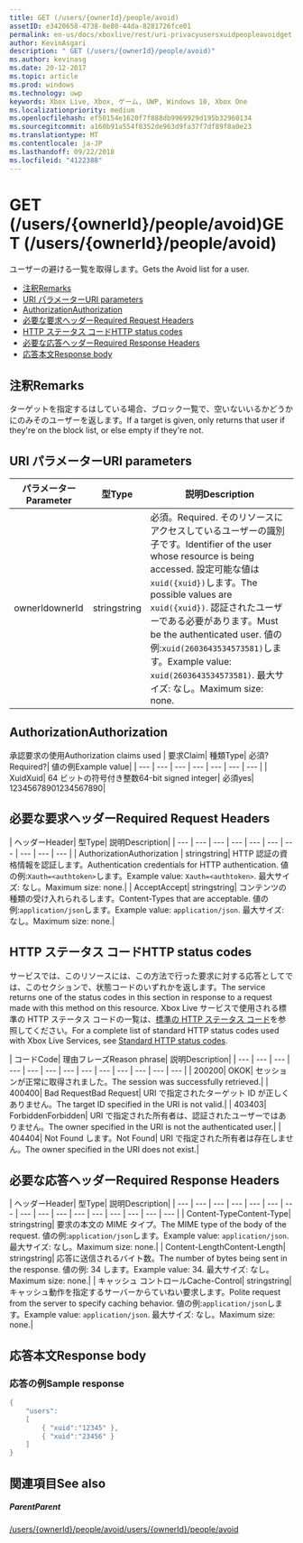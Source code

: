 ```yaml
---
title: GET (/users/{ownerId}/people/avoid)
assetID: e3420658-4738-8e80-44da-8281726fce01
permalink: en-us/docs/xboxlive/rest/uri-privacyusersxuidpeopleavoidget.html
author: KevinAsgari
description: " GET (/users/{ownerId}/people/avoid)"
ms.author: kevinasg
ms.date: 20-12-2017
ms.topic: article
ms.prod: windows
ms.technology: uwp
keywords: Xbox Live, Xbox, ゲーム, UWP, Windows 10, Xbox One
ms.localizationpriority: medium
ms.openlocfilehash: ef50154e1620f7f888db9969929d195b32960134
ms.sourcegitcommit: a160b91a554f8352de963d9fa37f7df89f8a0e23
ms.translationtype: MT
ms.contentlocale: ja-JP
ms.lasthandoff: 09/22/2018
ms.locfileid: "4122388"
---
```

# <a name="get-usersowneridpeopleavoid"></a><span data-ttu-id="75651-104">GET (/users/{ownerId}/people/avoid)</span><span class="sxs-lookup"><span data-stu-id="75651-104">GET (/users/{ownerId}/people/avoid)</span></span>
<span data-ttu-id="75651-105">ユーザーの避ける一覧を取得します。</span><span class="sxs-lookup"><span data-stu-id="75651-105">Gets the Avoid list for a user.</span></span>

  * [<span data-ttu-id="75651-106">注釈</span><span class="sxs-lookup"><span data-stu-id="75651-106">Remarks</span></span>](#ID4EQ)
  * [<span data-ttu-id="75651-107">URI パラメーター</span><span class="sxs-lookup"><span data-stu-id="75651-107">URI parameters</span></span>](#ID4EZ)
  * [<span data-ttu-id="75651-108">Authorization</span><span class="sxs-lookup"><span data-stu-id="75651-108">Authorization</span></span>](#ID4EEB)
  * [<span data-ttu-id="75651-109">必要な要求ヘッダー</span><span class="sxs-lookup"><span data-stu-id="75651-109">Required Request Headers</span></span>](#ID4EJC)
  * [<span data-ttu-id="75651-110">HTTP ステータス コード</span><span class="sxs-lookup"><span data-stu-id="75651-110">HTTP status codes</span></span>](#ID4EYD)
  * [<span data-ttu-id="75651-111">必要な応答ヘッダー</span><span class="sxs-lookup"><span data-stu-id="75651-111">Required Response Headers</span></span>](#ID4E1F)
  * [<span data-ttu-id="75651-112">応答本文</span><span class="sxs-lookup"><span data-stu-id="75651-112">Response body</span></span>](#ID4ESH)

<a id="ID4EQ"></a>


## <a name="remarks"></a><span data-ttu-id="75651-113">注釈</span><span class="sxs-lookup"><span data-stu-id="75651-113">Remarks</span></span>

<span data-ttu-id="75651-114">ターゲットを指定するはしている場合、ブロック一覧で、空いないいるかどうかにのみそのユーザーを返します。</span><span class="sxs-lookup"><span data-stu-id="75651-114">If a target is given, only returns that user if they're on the block list, or else empty if they're not.</span></span>

<a id="ID4EZ"></a>


## <a name="uri-parameters"></a><span data-ttu-id="75651-115">URI パラメーター</span><span class="sxs-lookup"><span data-stu-id="75651-115">URI parameters</span></span>

| <span data-ttu-id="75651-116">パラメーター</span><span class="sxs-lookup"><span data-stu-id="75651-116">Parameter</span></span>| <span data-ttu-id="75651-117">型</span><span class="sxs-lookup"><span data-stu-id="75651-117">Type</span></span>| <span data-ttu-id="75651-118">説明</span><span class="sxs-lookup"><span data-stu-id="75651-118">Description</span></span>|
| --- | --- | --- |
| <span data-ttu-id="75651-119">ownerId</span><span class="sxs-lookup"><span data-stu-id="75651-119">ownerId</span></span>| <span data-ttu-id="75651-120">string</span><span class="sxs-lookup"><span data-stu-id="75651-120">string</span></span>| <span data-ttu-id="75651-121">必須。</span><span class="sxs-lookup"><span data-stu-id="75651-121">Required.</span></span> <span data-ttu-id="75651-122">そのリソースにアクセスしているユーザーの識別子です。</span><span class="sxs-lookup"><span data-stu-id="75651-122">Identifier of the user whose resource is being accessed.</span></span> <span data-ttu-id="75651-123">設定可能な値は<code>xuid({xuid})</code>します。</span><span class="sxs-lookup"><span data-stu-id="75651-123">The possible values are <code>xuid({xuid})</code>.</span></span> <span data-ttu-id="75651-124">認証されたユーザーである必要があります。</span><span class="sxs-lookup"><span data-stu-id="75651-124">Must be the authenticated user.</span></span> <span data-ttu-id="75651-125">値の例:<code>xuid(2603643534573581)</code>します。</span><span class="sxs-lookup"><span data-stu-id="75651-125">Example value: <code>xuid(2603643534573581)</code>.</span></span> <span data-ttu-id="75651-126">最大サイズ: なし。</span><span class="sxs-lookup"><span data-stu-id="75651-126">Maximum size: none.</span></span> |

<a id="ID4EEB"></a>


## <a name="authorization"></a><span data-ttu-id="75651-127">Authorization</span><span class="sxs-lookup"><span data-stu-id="75651-127">Authorization</span></span>

<span data-ttu-id="75651-128">承認要求の使用</span><span class="sxs-lookup"><span data-stu-id="75651-128">Authorization claims used</span></span> | <span data-ttu-id="75651-129">要求</span><span class="sxs-lookup"><span data-stu-id="75651-129">Claim</span></span>| <span data-ttu-id="75651-130">種類</span><span class="sxs-lookup"><span data-stu-id="75651-130">Type</span></span>| <span data-ttu-id="75651-131">必須?</span><span class="sxs-lookup"><span data-stu-id="75651-131">Required?</span></span>| <span data-ttu-id="75651-132">値の例</span><span class="sxs-lookup"><span data-stu-id="75651-132">Example value</span></span>|
| --- | --- | --- | --- | --- | --- | --- |
| <span data-ttu-id="75651-133">Xuid</span><span class="sxs-lookup"><span data-stu-id="75651-133">Xuid</span></span>| <span data-ttu-id="75651-134">64 ビットの符号付き整数</span><span class="sxs-lookup"><span data-stu-id="75651-134">64-bit signed integer</span></span>| <span data-ttu-id="75651-135">必須</span><span class="sxs-lookup"><span data-stu-id="75651-135">yes</span></span>| <span data-ttu-id="75651-136">1234567890</span><span class="sxs-lookup"><span data-stu-id="75651-136">1234567890</span></span>|

<a id="ID4EJC"></a>


## <a name="required-request-headers"></a><span data-ttu-id="75651-137">必要な要求ヘッダー</span><span class="sxs-lookup"><span data-stu-id="75651-137">Required Request Headers</span></span>

| <span data-ttu-id="75651-138">ヘッダー</span><span class="sxs-lookup"><span data-stu-id="75651-138">Header</span></span>| <span data-ttu-id="75651-139">型</span><span class="sxs-lookup"><span data-stu-id="75651-139">Type</span></span>| <span data-ttu-id="75651-140">説明</span><span class="sxs-lookup"><span data-stu-id="75651-140">Description</span></span>|
| --- | --- | --- | --- | --- | --- | --- | --- | --- | --- |
| <span data-ttu-id="75651-141">Authorization</span><span class="sxs-lookup"><span data-stu-id="75651-141">Authorization</span></span> | <span data-ttu-id="75651-142">string</span><span class="sxs-lookup"><span data-stu-id="75651-142">string</span></span>| <span data-ttu-id="75651-143">HTTP 認証の資格情報を認証します。</span><span class="sxs-lookup"><span data-stu-id="75651-143">Authentication credentials for HTTP authentication.</span></span> <span data-ttu-id="75651-144">値の例:<code>Xauth=&lt;authtoken></code>します。</span><span class="sxs-lookup"><span data-stu-id="75651-144">Example value: <code>Xauth=&lt;authtoken></code>.</span></span> <span data-ttu-id="75651-145">最大サイズ: なし。</span><span class="sxs-lookup"><span data-stu-id="75651-145">Maximum size: none.</span></span>|
| <span data-ttu-id="75651-146">Accept</span><span class="sxs-lookup"><span data-stu-id="75651-146">Accept</span></span>| <span data-ttu-id="75651-147">string</span><span class="sxs-lookup"><span data-stu-id="75651-147">string</span></span>| <span data-ttu-id="75651-148">コンテンツの種類の受け入れられるします。</span><span class="sxs-lookup"><span data-stu-id="75651-148">Content-Types that are acceptable.</span></span> <span data-ttu-id="75651-149">値の例:<code>application/json</code>します。</span><span class="sxs-lookup"><span data-stu-id="75651-149">Example value: <code>application/json</code>.</span></span> <span data-ttu-id="75651-150">最大サイズ: なし。</span><span class="sxs-lookup"><span data-stu-id="75651-150">Maximum size: none.</span></span>|

<a id="ID4EYD"></a>


## <a name="http-status-codes"></a><span data-ttu-id="75651-151">HTTP ステータス コード</span><span class="sxs-lookup"><span data-stu-id="75651-151">HTTP status codes</span></span>

<span data-ttu-id="75651-152">サービスでは、このリソースには、この方法で行った要求に対する応答としてでは、このセクションで、状態コードのいずれかを返します。</span><span class="sxs-lookup"><span data-stu-id="75651-152">The service returns one of the status codes in this section in response to a request made with this method on this resource.</span></span> <span data-ttu-id="75651-153">Xbox Live サービスで使用される標準の HTTP ステータス コードの一覧は、[標準の HTTP ステータス コード](../../additional/httpstatuscodes.md)を参照してください。</span><span class="sxs-lookup"><span data-stu-id="75651-153">For a complete list of standard HTTP status codes used with Xbox Live Services, see [Standard HTTP status codes](../../additional/httpstatuscodes.md).</span></span>

| <span data-ttu-id="75651-154">コード</span><span class="sxs-lookup"><span data-stu-id="75651-154">Code</span></span>| <span data-ttu-id="75651-155">理由フレーズ</span><span class="sxs-lookup"><span data-stu-id="75651-155">Reason phrase</span></span>| <span data-ttu-id="75651-156">説明</span><span class="sxs-lookup"><span data-stu-id="75651-156">Description</span></span>|
| --- | --- | --- | --- | --- | --- | --- | --- | --- | --- | --- | --- | --- |
| <span data-ttu-id="75651-157">200</span><span class="sxs-lookup"><span data-stu-id="75651-157">200</span></span>| <span data-ttu-id="75651-158">OK</span><span class="sxs-lookup"><span data-stu-id="75651-158">OK</span></span>| <span data-ttu-id="75651-159">セッションが正常に取得されました。</span><span class="sxs-lookup"><span data-stu-id="75651-159">The session was successfully retrieved.</span></span>|
| <span data-ttu-id="75651-160">400</span><span class="sxs-lookup"><span data-stu-id="75651-160">400</span></span>| <span data-ttu-id="75651-161">Bad Request</span><span class="sxs-lookup"><span data-stu-id="75651-161">Bad Request</span></span>| <span data-ttu-id="75651-162">URI で指定されたターゲット ID が正しくありません。</span><span class="sxs-lookup"><span data-stu-id="75651-162">The target ID specified in the URI is not valid.</span></span>|
| <span data-ttu-id="75651-163">403</span><span class="sxs-lookup"><span data-stu-id="75651-163">403</span></span>| <span data-ttu-id="75651-164">Forbidden</span><span class="sxs-lookup"><span data-stu-id="75651-164">Forbidden</span></span>| <span data-ttu-id="75651-165">URI で指定された所有者は、認証されたユーザーではありません。</span><span class="sxs-lookup"><span data-stu-id="75651-165">The owner specified in the URI is not the authenticated user.</span></span>|
| <span data-ttu-id="75651-166">404</span><span class="sxs-lookup"><span data-stu-id="75651-166">404</span></span>| <span data-ttu-id="75651-167">Not Found します。</span><span class="sxs-lookup"><span data-stu-id="75651-167">Not Found</span></span>| <span data-ttu-id="75651-168">URI で指定された所有者は存在しません。</span><span class="sxs-lookup"><span data-stu-id="75651-168">The owner specified in the URI does not exist.</span></span>|

<a id="ID4E1F"></a>


## <a name="required-response-headers"></a><span data-ttu-id="75651-169">必要な応答ヘッダー</span><span class="sxs-lookup"><span data-stu-id="75651-169">Required Response Headers</span></span>

| <span data-ttu-id="75651-170">ヘッダー</span><span class="sxs-lookup"><span data-stu-id="75651-170">Header</span></span>| <span data-ttu-id="75651-171">型</span><span class="sxs-lookup"><span data-stu-id="75651-171">Type</span></span>| <span data-ttu-id="75651-172">説明</span><span class="sxs-lookup"><span data-stu-id="75651-172">Description</span></span>|
| --- | --- | --- | --- | --- | --- | --- | --- | --- | --- | --- | --- | --- | --- | --- | --- |
| <span data-ttu-id="75651-173">Content-Type</span><span class="sxs-lookup"><span data-stu-id="75651-173">Content-Type</span></span>| <span data-ttu-id="75651-174">string</span><span class="sxs-lookup"><span data-stu-id="75651-174">string</span></span>| <span data-ttu-id="75651-175">要求の本文の MIME タイプ。</span><span class="sxs-lookup"><span data-stu-id="75651-175">The MIME type of the body of the request.</span></span> <span data-ttu-id="75651-176">値の例:<code>application/json</code>します。</span><span class="sxs-lookup"><span data-stu-id="75651-176">Example value: <code>application/json</code>.</span></span> <span data-ttu-id="75651-177">最大サイズ: なし。</span><span class="sxs-lookup"><span data-stu-id="75651-177">Maximum size: none.</span></span>|
| <span data-ttu-id="75651-178">Content-Length</span><span class="sxs-lookup"><span data-stu-id="75651-178">Content-Length</span></span>| <span data-ttu-id="75651-179">string</span><span class="sxs-lookup"><span data-stu-id="75651-179">string</span></span>| <span data-ttu-id="75651-180">応答に送信されるバイト数。</span><span class="sxs-lookup"><span data-stu-id="75651-180">The number of bytes being sent in the response.</span></span> <span data-ttu-id="75651-181">値の例: 34 します。</span><span class="sxs-lookup"><span data-stu-id="75651-181">Example value: 34.</span></span> <span data-ttu-id="75651-182">最大サイズ: なし。</span><span class="sxs-lookup"><span data-stu-id="75651-182">Maximum size: none.</span></span>|
| <span data-ttu-id="75651-183">キャッシュ コントロール</span><span class="sxs-lookup"><span data-stu-id="75651-183">Cache-Control</span></span>| <span data-ttu-id="75651-184">string</span><span class="sxs-lookup"><span data-stu-id="75651-184">string</span></span>| <span data-ttu-id="75651-185">キャッシュ動作を指定するサーバーからていねい要求します。</span><span class="sxs-lookup"><span data-stu-id="75651-185">Polite request from the server to specify caching behavior.</span></span> <span data-ttu-id="75651-186">値の例:<code>application/json</code>します。</span><span class="sxs-lookup"><span data-stu-id="75651-186">Example value: <code>application/json</code>.</span></span> <span data-ttu-id="75651-187">最大サイズ: なし。</span><span class="sxs-lookup"><span data-stu-id="75651-187">Maximum size: none.</span></span>|

<a id="ID4ESH"></a>


## <a name="response-body"></a><span data-ttu-id="75651-188">応答本文</span><span class="sxs-lookup"><span data-stu-id="75651-188">Response body</span></span>

<a id="ID4EYH"></a>


### <a name="sample-response"></a><span data-ttu-id="75651-189">応答の例</span><span class="sxs-lookup"><span data-stu-id="75651-189">Sample response</span></span>


```cpp
{
    "users":
    [
        { "xuid":"12345" },
        { "xuid":"23456" }
    ]
}

```


<a id="ID4EDAAC"></a>


## <a name="see-also"></a><span data-ttu-id="75651-190">関連項目</span><span class="sxs-lookup"><span data-stu-id="75651-190">See also</span></span>

<a id="ID4EFAAC"></a>


##### <a name="parent"></a><span data-ttu-id="75651-191">Parent</span><span class="sxs-lookup"><span data-stu-id="75651-191">Parent</span></span>

[<span data-ttu-id="75651-192">/users/{ownerId}/people/avoid</span><span class="sxs-lookup"><span data-stu-id="75651-192">/users/{ownerId}/people/avoid</span></span>](uri-privacyusersxuidpeopleavoid.md)
